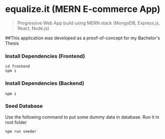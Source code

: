 # equalize.it (MERN E-commerce App)

>Progressive Web App build using MERN stack (MongoDB, Express.js, React, Node.js)

##This application was developed as a proof-of-concept for my Bachelor's Thesis

### Install Dependencies (Frontend)

```
cd frontend
npm i
```

### Install Dependencies (Backend)

```
npm i
```

### Seed Database

Use the following command to put some dummy data in database.
Run it in root folder

```
npm run seeder
```
